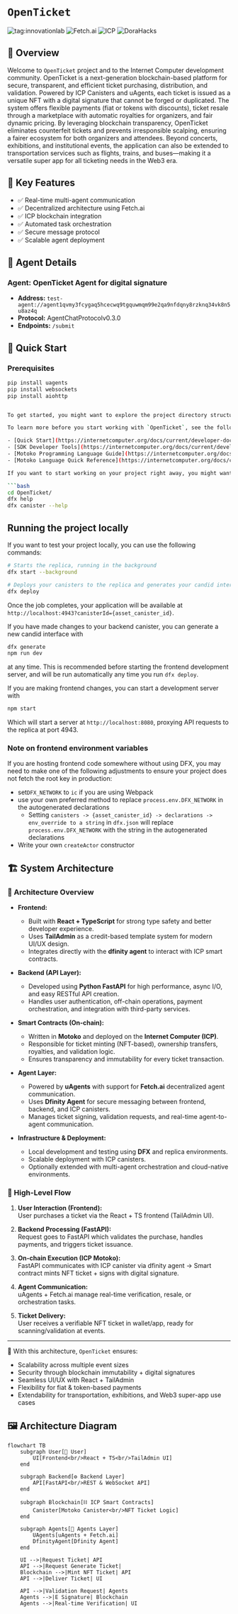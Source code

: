# `OpenTicket`
![tag:innovationlab](https://img.shields.io/badge/innovationlab-3D8BD3)
![Fetch.ai](https://img.shields.io/badge/Fetch.ai-Enabled-brightgreen)
![ICP](https://img.shields.io/badge/ICP-Integrated-blue)
![DoraHacks](https://img.shields.io/badge/DoraHacks-Hackathon-orange)

## 📖 Overview

Welcome to `OpenTicket` project and to the Internet Computer development community. OpenTicket is a next-generation blockchain-based platform for secure, transparent, and efficient ticket purchasing, distribution, and validation. Powered by ICP Canisters and uAgents, each ticket is issued as a unique NFT with a digital signature that cannot be forged or duplicated. The system offers flexible payments (fiat or tokens with discounts), ticket resale through a marketplace with automatic royalties for organizers, and fair dynamic pricing. By leveraging blockchain transparency, OpenTicket eliminates counterfeit tickets and prevents irresponsible scalping, ensuring a fairer ecosystem for both organizers and attendees. Beyond concerts, exhibitions, and institutional events, the application can also be extended to transportation services such as flights, trains, and buses—making it a versatile super app for all ticketing needs in the Web3 era.

## 🎯 Key Features

- ✅ Real-time multi-agent communication
- ✅ Decentralized architecture using Fetch.ai
- ✅ ICP blockchain integration
- ✅ Automated task orchestration
- ✅ Secure message protocol
- ✅ Scalable agent deployment

## 🤖 Agent Details
### Agent: OpenTicket Agent for digital signature
- **Address:** `test-agent://agent1qvmy3fcygaq5hcecwq9tgquwmqm99e2qa9nfdqny8rzknq34vk8n5u8az4q`
- **Protocol:** AgentChatProtocolv0.3.0
- **Endpoints:** `/submit`


## 🚀 Quick Start

### Prerequisites
```bash
pip install uagents
pip install websockets
pip install aiohttp


To get started, you might want to explore the project directory structure and the default configuration file. Working with this project in your development environment will not affect any production deployment or identity tokens.

To learn more before you start working with `OpenTicket`, see the following documentation available online:

- [Quick Start](https://internetcomputer.org/docs/current/developer-docs/setup/deploy-locally)
- [SDK Developer Tools](https://internetcomputer.org/docs/current/developer-docs/setup/install)
- [Motoko Programming Language Guide](https://internetcomputer.org/docs/current/motoko/main/motoko)
- [Motoko Language Quick Reference](https://internetcomputer.org/docs/current/motoko/main/language-manual)

If you want to start working on your project right away, you might want to try the following commands:

```bash
cd OpenTicket/
dfx help
dfx canister --help
```

## Running the project locally

If you want to test your project locally, you can use the following commands:

```bash
# Starts the replica, running in the background
dfx start --background

# Deploys your canisters to the replica and generates your candid interface
dfx deploy
```

Once the job completes, your application will be available at `http://localhost:4943?canisterId={asset_canister_id}`.

If you have made changes to your backend canister, you can generate a new candid interface with

```bash
dfx generate
npm run dev
```

at any time. This is recommended before starting the frontend development server, and will be run automatically any time you run `dfx deploy`.

If you are making frontend changes, you can start a development server with

```bash
npm start
```

Which will start a server at `http://localhost:8080`, proxying API requests to the replica at port 4943.

### Note on frontend environment variables

If you are hosting frontend code somewhere without using DFX, you may need to make one of the following adjustments to ensure your project does not fetch the root key in production:

- set`DFX_NETWORK` to `ic` if you are using Webpack
- use your own preferred method to replace `process.env.DFX_NETWORK` in the autogenerated declarations
  - Setting `canisters -> {asset_canister_id} -> declarations -> env_override to a string` in `dfx.json` will replace `process.env.DFX_NETWORK` with the string in the autogenerated declarations
- Write your own `createActor` constructor
## 🏗️ System Architecture


### 🔹 Architecture Overview
- **Frontend:**  
  - Built with **React + TypeScript** for strong type safety and better developer experience.  
  - Uses **TailAdmin** as a credit-based template system for modern UI/UX design.  
  - Integrates directly with the **dfinity agent** to interact with ICP smart contracts.  

- **Backend (API Layer):**  
  - Developed using **Python FastAPI** for high performance, async I/O, and easy RESTful API creation.  
  - Handles user authentication, off-chain operations, payment orchestration, and integration with third-party services.  

- **Smart Contracts (On-chain):**  
  - Written in **Motoko** and deployed on the **Internet Computer (ICP)**.  
  - Responsible for ticket minting (NFT-based), ownership transfers, royalties, and validation logic.  
  - Ensures transparency and immutability for every ticket transaction.  

- **Agent Layer:**  
  - Powered by **uAgents** with support for **Fetch.ai** decentralized agent communication.  
  - Uses **Dfinity Agent** for secure messaging between frontend, backend, and ICP canisters.  
  - Manages ticket signing, validation requests, and real-time agent-to-agent communication.  

- **Infrastructure & Deployment:**  
  - Local development and testing using **DFX** and replica environments.  
  - Scalable deployment with ICP canisters.  
  - Optionally extended with multi-agent orchestration and cloud-native environments.  

### 🔹 High-Level Flow
1. **User Interaction (Frontend):**  
   User purchases a ticket via the React + TS frontend (TailAdmin UI).  

2. **Backend Processing (FastAPI):**  
   Request goes to FastAPI which validates the purchase, handles payments, and triggers ticket issuance.  

3. **On-chain Execution (ICP Motoko):**  
   FastAPI communicates with ICP canister via dfinity agent → Smart contract mints NFT ticket + signs with digital signature.  

4. **Agent Communication:**  
   uAgents + Fetch.ai manage real-time verification, resale, or orchestration tasks.  

5. **Ticket Delivery:**  
   User receives a verifiable NFT ticket in wallet/app, ready for scanning/validation at events.  

---

📌 With this architecture, `OpenTicket` ensures:  
- Scalability across multiple event sizes  
- Security through blockchain immutability + digital signatures  
- Seamless UI/UX with React + TailAdmin  
- Flexibility for fiat & token-based payments  
- Extendability for transportation, exhibitions, and Web3 super-app use cases

## 🖼️ Architecture Diagram

```mermaid
flowchart TB
    subgraph User[👤 User]
        UI[Frontend<br/>React + TS<br/>TailAdmin UI]
    end

    subgraph Backend[⚙️ Backend Layer]
        API[FastAPI<br/>REST & WebSocket API]
    end

    subgraph Blockchain[⛓️ ICP Smart Contracts]
        Canister[Motoko Canister<br/>NFT Ticket Logic]
    end

    subgraph Agents[🤖 Agents Layer]
        UAgents[uAgents + Fetch.ai]
        DfinityAgent[Dfinity Agent]
    end

    UI -->|Request Ticket| API
    API -->|Request Generate Ticket| 
    Blockchain -->|Mint NFT Ticket| API
    API -->|Deliver Ticket| UI

    API -->|Validation Request| Agents
    Agents -->|E Signature| Blockchain
    Agents -->|Real-time Verification| UI


